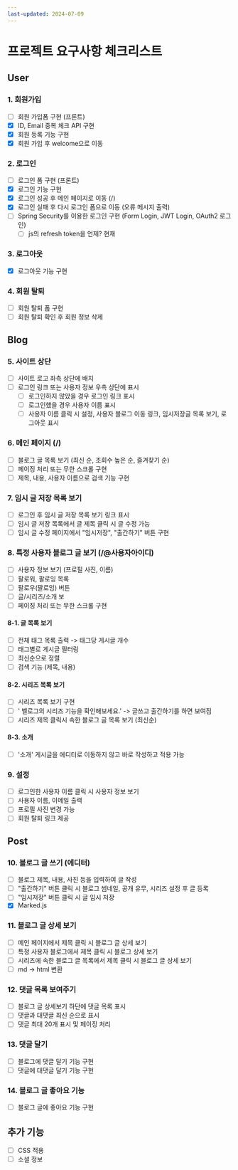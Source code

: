 ```yaml
---
last-updated: 2024-07-09
---
```


# 프로젝트 요구사항 체크리스트

## User

### 1. 회원가입

- [ ] 회원 가입폼 구현 (프론트)
- [x] ID, Email 중복 체크 API 구현
- [x] 회원 등록 기능 구현
- [x] 회원 가입 후 welcome으로 이동

### 2. 로그인

- [ ] 로그인 폼 구현 (프론트)
- [x] 로그인 기능 구현
- [x] 로그인 성공 후 메인 페이지로 이동 (/)
- [x] 로그인 실패 후 다시 로그인 폼으로 이동 (오류 메시지 출력)
- [ ] Spring Security를 이용한 로그인 구현 (Form Login, JWT Login, OAuth2 로그인)
  - [ ] js의 refresh token을 언제? 현재

### 3. 로그아웃

- [x] 로그아웃 기능 구현

### 4. 회원 탈퇴

- [ ] 회원 탈퇴 폼 구현
- [ ] 회원 탈퇴 확인 후 회원 정보 삭제

## Blog

### 5. 사이트 상단

- [ ] 사이트 로고 좌측 상단에 배치
- [ ] 로그인 링크 또는 사용자 정보 우측 상단에 표시
  - [ ] 로그인하지 않았을 경우 로그인 링크 표시
  - [ ] 로그인했을 경우 사용자 이름 표시
  - [ ] 사용자 이름 클릭 시 설정, 사용자 블로그 이동 링크, 임시저장글 목록 보기, 로그아웃 표시

### 6. 메인 페이지 (/)

- [ ] 블로그 글 목록 보기 (최신 순, 조회수 높은 순, 즐겨찾기 순)
- [ ] 페이징 처리 또는 무한 스크롤 구현
- [ ] 제목, 내용, 사용자 이름으로 검색 기능 구현

### 7. 임시 글 저장 목록 보기

- [ ] 로그인 후 임시 글 저장 목록 보기 링크 표시
- [ ] 임시 글 저장 목록에서 글 제목 클릭 시 글 수정 가능
- [ ] 임시 글 수정 페이지에서 "임시저장", "출간하기" 버튼 구현

### 8. 특정 사용자 블로그 글 보기 (/@사용자아이디)

- [ ] 사용자 정보 보기 (프로필 사진, 이름)
- [ ] 팔로워, 팔로잉 목록
- [ ] 팔로우(팔로잉) 버튼
- [ ] 글/시리즈/소개 보
- [ ] 페이징 처리 또는 무한 스크롤 구현

#### 8-1. 글 목록 보기

- [ ] 전체 태그 목록 출력 -> 태그당 게시글 개수
- [ ] 태그별로 게시글 필터링
- [ ] 최신순으로 정렬
- [ ] 검색 기능 (제목, 내용)

#### 8-2. 시리즈 목록 보기

- [ ] 시리즈 목록 보기 구현
- [ ] ' 벨로그의 시리즈 기능을 확인해보세요.' -> 글쓰고 출간하기를 하면 보여짐
- [ ] 시리즈 제목 클릭시 속한 블로그 글 목록 보기 (최신순)

#### 8-3. 소개

- [ ] '소개' 게시글을 에디터로 이동하지 않고 바로 작성하고 적용 가능

### 9. 설정

- [ ] 로그인한 사용자 이름 클릭 시 사용자 정보 보기
- [ ] 사용자 이름, 이메일 출력
- [ ] 프로필 사진 변경 가능
- [ ] 회원 탈퇴 링크 제공

## Post

### 10. 블로그 글 쓰기 (에디터)

- [ ] 블로그 제목, 내용, 사진 등을 입력하여 글 작성
- [ ] "출간하기" 버튼 클릭 시 블로그 썸네일, 공개 유무, 시리즈 설정 후 글 등록
- [ ] "임시저장" 버튼 클릭 시 글 임시 저장
- [x] Marked.js

### 11. 블로그 글 상세 보기

- [ ] 메인 페이지에서 제목 클릭 시 블로그 글 상세 보기
- [ ] 특정 사용자 블로그에서 제목 클릭 시 블로그 상세 보기
- [ ] 시리즈에 속한 블로그 글 목록에서 제목 클릭 시 블로그 글 상세 보기
- [ ] md -> html 변환

### 12. 댓글 목록 보여주기

- [ ] 블로그 글 상세보기 하단에 댓글 목록 표시
- [ ] 댓글과 대댓글 최신 순으로 표시
- [ ] 댓글 최대 20개 표시 및 페이징 처리

### 13. 댓글 달기

- [ ] 블로그에 댓글 달기 기능 구현
- [ ] 댓글에 대댓글 달기 기능 구현

### 14. 블로그 글 좋아요 기능

- [ ] 블로그 글에 좋아요 기능 구현

## 추가 기능

- [ ] CSS 적용
- [ ] 소셜 정보
